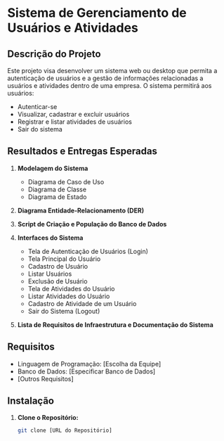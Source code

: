 # Sistema de Gerenciamento de Usuários e Atividades

## Descrição do Projeto

Este projeto visa desenvolver um sistema web ou desktop que permita a autenticação de usuários e a gestão de informações relacionadas a usuários e atividades dentro de uma empresa. O sistema permitirá aos usuários:

- Autenticar-se
- Visualizar, cadastrar e excluir usuários
- Registrar e listar atividades de usuários
- Sair do sistema

## Resultados e Entregas Esperadas

1. **Modelagem do Sistema**
   - Diagrama de Caso de Uso
   - Diagrama de Classe
   - Diagrama de Estado

2. **Diagrama Entidade-Relacionamento (DER)**

3. **Script de Criação e População do Banco de Dados**

4. **Interfaces do Sistema**
   - Tela de Autenticação de Usuários (Login)
   - Tela Principal do Usuário
   - Cadastro de Usuário
   - Listar Usuários
   - Exclusão de Usuário
   - Tela de Atividades do Usuário
   - Listar Atividades do Usuário
   - Cadastro de Atividade de um Usuário
   - Sair do Sistema (Logout)

5. **Lista de Requisitos de Infraestrutura e Documentação do Sistema**

## Requisitos

- Linguagem de Programação: [Escolha da Equipe]
- Banco de Dados: [Especificar Banco de Dados]
- [Outros Requisitos]

## Instalação

1. **Clone o Repositório:**

   ```bash
   git clone [URL do Repositório]
